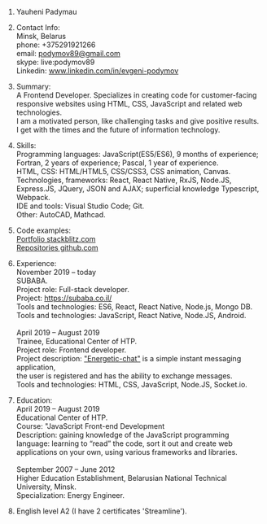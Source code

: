 1. Yauheni Padymau

2. Contact Info:<br/>
Minsk, Belarus<br/>
phone: +375291921266<br/>
email: <a href="mailto:podymov89@gmail.com">podymov89@gmail.com</a> <br/>
skype: live:podymov89<br/>
Linkedin: <a href="https://www.linkedin.com/in/evgeni-podymov">www.linkedin.com/in/evgeni-podymov</a>

3. Summary:<br/>
A Frontend Developer. Specializes in creating code for customer-facing responsive websites using HTML, CSS, JavaScript and related web technologies.<br/>
I am a motivated person, like challenging tasks and give positive results. I get with the times and the future of information technology.

4. Skills:<br/>
Programming languages: JavaScript(ES5/ES6), 9  months of experience; Fortran, 2 years  of experience; Pascal, 1 year  of experience.<br/>
HTML, CSS: HTML/HTML5, CSS/CSS3, CSS animation, Canvas.<br/>
Technologies, frameworks: React, React Native, RxJS, Node.JS, Express.JS, JQuery, JSON and AJAX; superficial knowledge Typescript, Webpack.<br/>
IDE and tools: Visual Studio Code; Git.<br/>
Other: AutoCAD, Mathcad.

5. Code examples:<br/>
<a href="https://stackblitz.com/github/Energon89/stackblitz">Portfolio stackblitz.com</a> <br/>
<a href="https://github.com/Energon89?tab=repositories">Repositories github.com</a>

6. Experience:<br/>
November 2019 – today<br/>
SUBABA.<br/>
Project role: Full-stack developer.<br/>
Project: https://subaba.co.il/ <br/>
Tools and technologies: ES6, React, React Native, Node.js, Mongo DB.<br/>
Tools and technologies: JavaScript, React Native, Node.JS, Android.<br/><br/>
April 2019 – August 2019<br/>
Trainee, Educational Center of HTP.<br/>
Project role: Frontend developer.<br/>
Project description: <a href="https://github.com/Energon89/-energetic-chat">"Energetic-chat"</a> is a simple instant messaging application,<br/>
the user is registered and has the ability to exchange messages.<br/>
Tools and technologies: HTML, CSS, JavaScript, Node.JS, Socket.io.

7. Education:<br/>
April 2019 – August 2019<br/>
Educational Center of HTP.<br/>
Course: "JavaScript Front-end Development<br/>
Description: gaining knowledge of the JavaScript programming language: learning to “read” the code, sort it out and create web 
applications on your own, using various frameworks and libraries.<br/><br/>
September 2007 – June 2012<br/>
Higher Education Establishment, Belarusian National Technical University, Minsk.<br/>
Specialization: Energy Engineer.

8. English level A2 (I have 2 certificates 'Streamline').